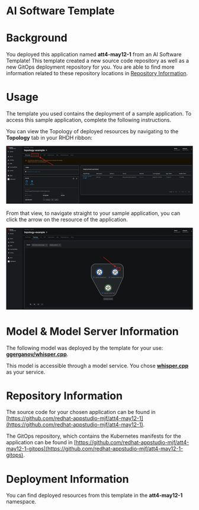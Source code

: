 # AI Software Template

# Background

You deployed this application named **att4-may12-1** from an AI Software Template! This template created a new source code repository as well as a new GitOps deployment repository for you. You are able to find more information related to these repository locations in [Repository Information](#repository-information).

# Usage

The template you used contains the deployment of a sample application. To access this sample application, complete the following instructions.

You can view the Topology of deployed resources by navigating to the **Topology** tab in your RHDH ribbon:

![Topology Ribbon](./images/topology-ribbon.png)

From that view, to navigate straight to your sample application, you can click the arrow on the resource of the application.

![Topology View Application Link](./images/topology-app-link.png)

# Model & Model Server Information
The following model was deployed by the template for your use: **[ggerganov/whisper.cpp](https://huggingface.co/ggerganov/whisper.cpp)**.

This model is accessible through a model service. You chose **[whisper.cpp]( https://github.com/containers/ai-lab-recipes/tree/main/model_servers/whispercpp)** as your service.

# Repository Information

The source code for your chosen application can be found in [https://github.com/redhat-appstudio-mjf/att4-may12-1](https://github.com/redhat-appstudio-mjf/att4-may12-1).

The GitOps repository, which contains the Kubernetes manifests for the application can be found in 
[https://github.com/redhat-appstudio-mjf/att4-may12-1-gitops](https://github.com/redhat-appstudio-mjf/att4-may12-1-gitops). 

# Deployment Information

You can find deployed resources from this template in the **att4-may12-1** namespace.
